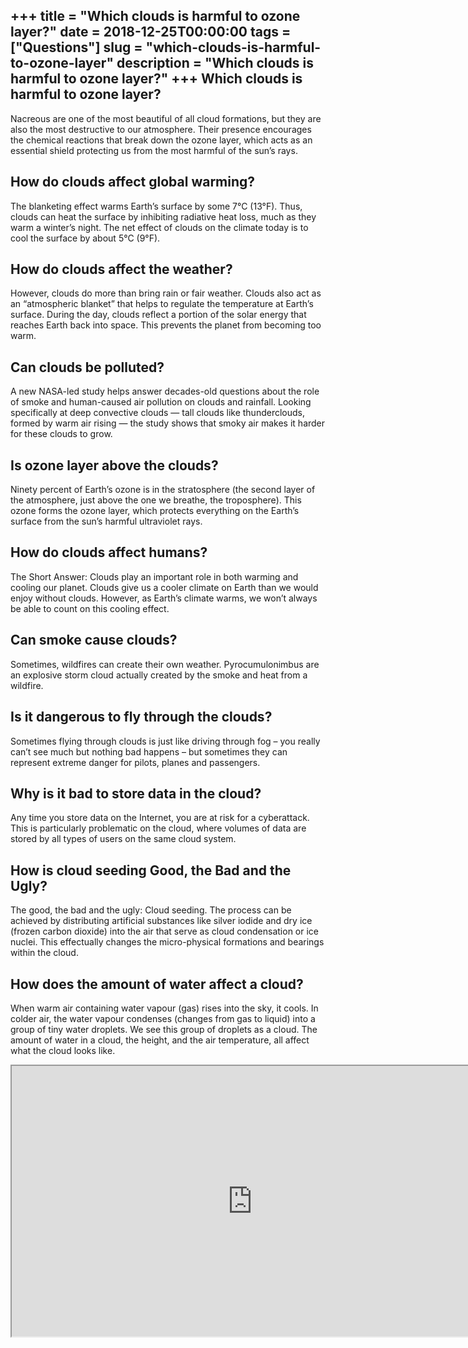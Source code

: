 +++
title = "Which clouds is harmful to ozone layer?"
date = 2018-12-25T00:00:00
tags = ["Questions"]
slug = "which-clouds-is-harmful-to-ozone-layer"
description = "Which clouds is harmful to ozone layer?"
+++
Which clouds is harmful to ozone layer?
---------------------------------------

Nacreous are one of the most beautiful of all cloud formations, but they are also the most destructive to our atmosphere. Their presence encourages the chemical reactions that break down the ozone layer, which acts as an essential shield protecting us from the most harmful of the sun’s rays.

How do clouds affect global warming?
------------------------------------

The blanketing effect warms Earth’s surface by some 7°C (13°F). Thus, clouds can heat the surface by inhibiting radiative heat loss, much as they warm a winter’s night. The net effect of clouds on the climate today is to cool the surface by about 5°C (9°F).

How do clouds affect the weather?
---------------------------------

However, clouds do more than bring rain or fair weather. Clouds also act as an “atmospheric blanket” that helps to regulate the temperature at Earth’s surface. During the day, clouds reflect a portion of the solar energy that reaches Earth back into space. This prevents the planet from becoming too warm.

Can clouds be polluted?
-----------------------

A new NASA-led study helps answer decades-old questions about the role of smoke and human-caused air pollution on clouds and rainfall. Looking specifically at deep convective clouds — tall clouds like thunderclouds, formed by warm air rising — the study shows that smoky air makes it harder for these clouds to grow.

Is ozone layer above the clouds?
--------------------------------

Ninety percent of Earth’s ozone is in the stratosphere (the second layer of the atmosphere, just above the one we breathe, the troposphere). This ozone forms the ozone layer, which protects everything on the Earth’s surface from the sun’s harmful ultraviolet rays.

How do clouds affect humans?
----------------------------

The Short Answer: Clouds play an important role in both warming and cooling our planet. Clouds give us a cooler climate on Earth than we would enjoy without clouds. However, as Earth’s climate warms, we won’t always be able to count on this cooling effect.

Can smoke cause clouds?
-----------------------

Sometimes, wildfires can create their own weather. Pyrocumulonimbus are an explosive storm cloud actually created by the smoke and heat from a wildfire.

Is it dangerous to fly through the clouds?
------------------------------------------

Sometimes flying through clouds is just like driving through fog – you really can’t see much but nothing bad happens – but sometimes they can represent extreme danger for pilots, planes and passengers.

Why is it bad to store data in the cloud?
-----------------------------------------

Any time you store data on the Internet, you are at risk for a cyberattack. This is particularly problematic on the cloud, where volumes of data are stored by all types of users on the same cloud system.

How is cloud seeding Good, the Bad and the Ugly?
------------------------------------------------

The good, the bad and the ugly: Cloud seeding. The process can be achieved by distributing artificial substances like silver iodide and dry ice (frozen carbon dioxide) into the air that serve as cloud condensation or ice nuclei. This effectually changes the micro-physical formations and bearings within the cloud.

How does the amount of water affect a cloud?
--------------------------------------------

When warm air containing water vapour (gas) rises into the sky, it cools. In colder air, the water vapour condenses (changes from gas to liquid) into a group of tiny water droplets. We see this group of droplets as a cloud. The amount of water in a cloud, the height, and the air temperature, all affect what the cloud looks like.

<iframe allow="accelerometer; autoplay; clipboard-write; encrypted-media; gyroscope; picture-in-picture" allowfullscreen="" class="__youtube_prefs__  epyt-is-override  no-lazyload" data-no-lazy="1" data-origheight="433" data-origwidth="770" data-skipgform_ajax_framebjll="" height="433" id="_ytid_88043" loading="lazy" src="https://www.youtube.com/embed/ODni_Bey154?enablejsapi=1&autoplay=0&cc_load_policy=0&cc_lang_pref=&iv_load_policy=1&loop=0&modestbranding=0&rel=1&fs=1&playsinline=0&autohide=2&theme=dark&color=red&controls=1&" title="YouTube player" width="770"></iframe>